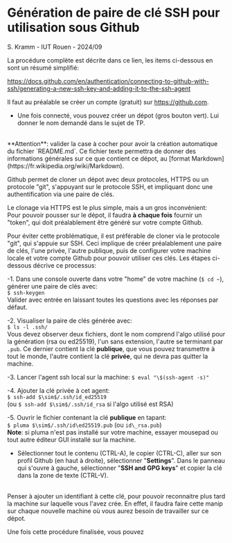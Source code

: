 # Génération de paire de clé SSH pour utilisation sous Github

S. Kramm - IUT Rouen - 2024/09

La procédure complète est décrite dans ce lien, les items ci-dessous en sont un résumé simplifié:

https://docs.github.com/en/authentication/connecting-to-github-with-ssh/generating-a-new-ssh-key-and-adding-it-to-the-ssh-agent

Il faut au préalable se créer un compte (gratuit) sur https://github.com.

- Une fois connecté, vous pouvez créer un dépot (gros bouton vert).
Lui donner le nom demandé dans le sujet de TP.
<br>
**Attention**: valider la case à cocher pour avoir la création automatique du fichier `README.md`.
Ce fichier texte permettra de donner des informations générales sur ce que contient ce dépot, au [format Markdown](https://fr.wikipedia.org/wiki/Markdown).

Github permet de cloner un dépot avec deux protocoles, HTTPS ou un protocole "git", s'appuyant sur le protocole SSH, et impliquant donc une authentification via une paire de clés.

Le clonage via HTTPS est le plus simple, mais a un gros inconvénient:
<br>
Pour pouvoir pousser sur le dépot, il faudra **à chaque fois** fournir un "token", qui doit préalablement être généré sur votre compte Github.

Pour éviter cette problématique, il est préférable de cloner via le protocole "git", qui s'appuie sur SSH.
Ceci implique de créer préalablement une paire de clés, l'une privée, l'autre publique, puis de configurer votre machine locale et votre compte Github pour pouvoir utiliser ces clés.
Les étapes ci-dessous décrive ce processus:

-1. Dans une console ouverte dans votre "home" de votre machine (`$ cd ~`), générer une paire de clés avec:
<br>
`$ ssh-keygen` 
<br>
Valider avec entrée en laissant toutes les questions avec les réponses par défaut.

-2. Visualiser la paire de clés générée avec:
<br>
`$ ls -l .ssh/`
<br>
Vous devez observer deux fichiers, dont le nom comprend l'algo utilisé pour la génération (rsa ou ed25519), l'un sans extension, l'autre se terminant par `.pub`.
Ce dernier contient la clé **publique**, que vous pouvez transmettre à tout le monde, l'autre contient la clé **privée**, qui ne devra pas quitter la machine.

-3. Lancer l'agent ssh local sur la machine:
`$ eval "\$(ssh-agent -s)"`

-4. Ajouter la clé privée à cet agent:
<br>
`$ ssh-add $\sim$/.ssh/id_ed25519`
<br>
(ou `$ ssh-add $\sim$/.ssh/id_rsa` si l'algo utilisé est RSA)

-5. Ouvrir le fichier contenant la clé **publique** en tapant:
<br>
`$ pluma $\sim$/.ssh/id\ed25519.pub` (ou `id\_rsa.pub`)
<br>
__Note__: si pluma n'est pas installé sur votre machine, essayer mousepad ou tout autre éditeur GUI installé sur la machine.
- Sélectionner tout le contenu (CTRL-A), le copier (CTRL-C), aller sur son profil Github (en haut à droite), sélectionner "__Settings__".
Dans le panneau qui s'ouvre à gauche, sélectionner "__SSH and GPG keys__" et copier la clé dans la zone de texte (CTRL-V).
<br>
Penser à ajouter un identifiant à cette clé, pour pouvoir reconnaitre plus tard la machine sur laquelle vous l'avez crée.
En effet, il faudra faire cette manip sur chaque nouvelle machine où vous aurez besoin de travailler sur ce dépot.

Une fois cette procédure finalisée, vous pouvez 
